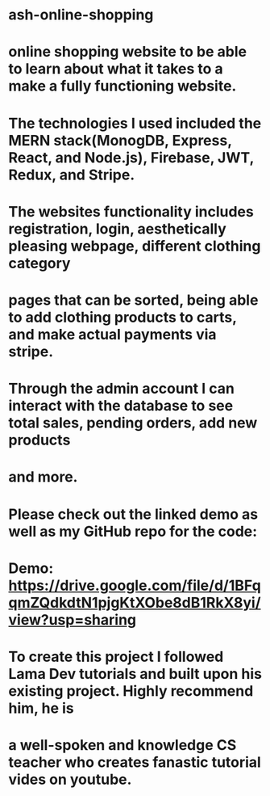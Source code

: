 # ash-online-shopping
# online shopping website to be able to learn about what it takes to a make a fully functioning website.
# The technologies I used included the MERN stack(MonogDB, Express, React, and Node.js), Firebase, JWT, Redux, and Stripe.
# The websites functionality includes registration, login, aesthetically pleasing webpage, different clothing category
# pages that can be sorted, being able to add clothing products to carts, and make actual payments via stripe.

# Through the admin account I can interact with the database to see total sales, pending orders, add new products 
# and more. 

# Please check out the linked demo as well as my GitHub repo for the code:
# Demo: https://drive.google.com/file/d/1BFqqmZQdkdtN1pjgKtXObe8dB1RkX8yi/view?usp=sharing

# To create this project I followed Lama Dev tutorials and built upon his existing project. Highly recommend him, he is
# a well-spoken and knowledge CS teacher who creates fanastic tutorial vides on youtube.
